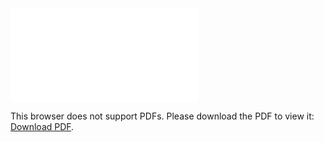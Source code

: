 <object data="christ-in-song/CIS1908pdfs/871.pdf" type="application/pdf" width="100%" height="1024px">
    <embed src="christ-in-song/CIS1908pdfs/871.pdf">
        <p>This browser does not support PDFs. Please download the PDF to view it: <a href="christ-in-song/CIS1908pdfs/871.pdf">Download PDF</a>.</p>
    </embed>
</object>
